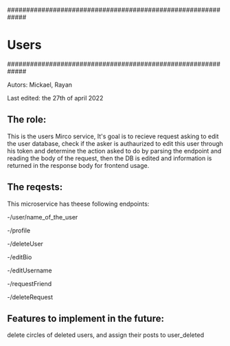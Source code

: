 #############################################################
#                         Users                             #
#############################################################

Autors: Mickael, Rayan

Last edited: the 27th of april 2022

## The role:

This is the users Mirco service,
It's goal is to recieve request asking to edit the user database, 
check if the asker is authaurized to edit this user through his token and
determine the action asked to do by parsing the endpoint and reading the body of the request,
then the DB is edited and information is returned in the response body for frontend usage.

## The reqests:

This microservice has theese following endpoints: 

-/user/name_of_the_user

-/profile

-/deleteUser

-/editBio

-/editUsername

-/requestFriend

-/deleteRequest


## Features to implement in the future:

delete circles of deleted users, and assign their posts to user_deleted
